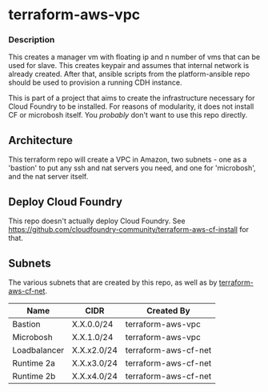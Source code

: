# terraform-aws-vpc

### Description

This creates a manager vm with floating ip and n number of vms that can be used for slave. This creates keypair and assumes that internal network is already created. After that, ansible scripts from the platform-ansible repo should be used to provision a running CDH instance.

This is part of a project that aims to create the infrastructure necessary for
Cloud Foundry to be installed. For reasons of modularity, it does not install CF
or microbosh itself. You *probably* don't want to use this repo directly.

## Architecture

This terraform repo will create a VPC in Amazon, two subnets - one as a 'bastion'
to put any ssh and nat servers you need, and one for 'microbosh', and the nat
server itself.

## Deploy Cloud Foundry

This repo doesn't actually deploy Cloud Foundry. See 
https://github.com/cloudfoundry-community/terraform-aws-cf-install for that.

## Subnets

The various subnets that are created by this repo, as well as by [terraform-aws-cf-net](https://github.com/cloudfoundry-community/terraform-aws-cf-net).

|    Name     |     CIDR   | Created By          |
--------------|------------|----------------------
|Bastion      | X.X.0.0/24 | terraform-aws-vpc   |
|Microbosh    | X.X.1.0/24 | terraform-aws-vpc   |
|Loadbalancer | X.X.x2.0/24| terraform-aws-cf-net|
|Runtime 2a   | X.X.x3.0/24| terraform-aws-cf-net|
|Runtime 2b   | X.X.x4.0/24| terraform-aws-cf-net|
